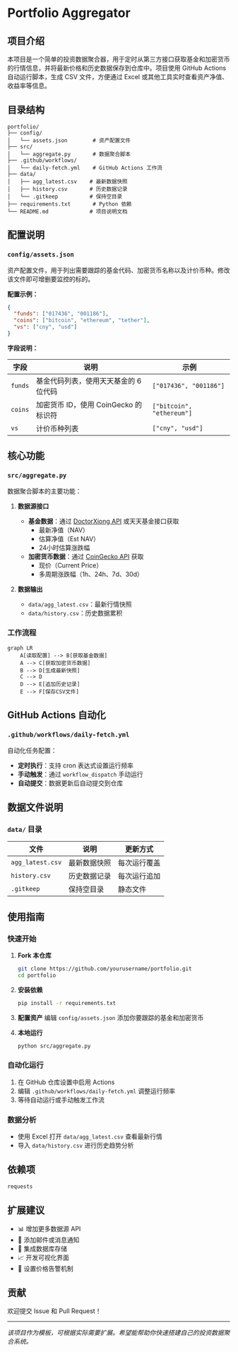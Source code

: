 # Portfolio Aggregator

## 项目介绍

本项目是一个简单的投资数据聚合器，用于定时从第三方接口获取基金和加密货币的行情信息，并将最新价格和历史数据保存到仓库中。项目使用 GitHub Actions 自动运行脚本，生成 CSV 文件，方便通过 Excel 或其他工具实时查看资产净值、收益率等信息。

## 目录结构

```
portfolio/
├── config/
│   └── assets.json        # 资产配置文件
├── src/
│   └── aggregate.py       # 数据聚合脚本
├── .github/workflows/
│   └── daily-fetch.yml    # GitHub Actions 工作流
├── data/
│   ├── agg_latest.csv    # 最新数据快照
│   ├── history.csv       # 历史数据记录
│   └── .gitkeep          # 保持空目录
├── requirements.txt       # Python 依赖
└── README.md             # 项目说明文档
```

## 配置说明

### `config/assets.json`

资产配置文件，用于列出需要跟踪的基金代码、加密货币名称以及计价币种。修改该文件即可增删要监控的标的。

**配置示例：**

```json
{
  "funds": ["017436", "001186"],
  "coins": ["bitcoin", "ethereum", "tether"],
  "vs": ["cny", "usd"]
}
```

**字段说明：**

| 字段 | 说明 | 示例 |
|------|------|------|
| `funds` | 基金代码列表，使用天天基金的 6 位代码 | `["017436", "001186"]` |
| `coins` | 加密货币 ID，使用 CoinGecko 的标识符 | `["bitcoin", "ethereum"]` |
| `vs` | 计价币种列表 | `["cny", "usd"]` |

## 核心功能

### `src/aggregate.py`

数据聚合脚本的主要功能：

1. **数据源接口**
   - **基金数据**：通过 [DoctorXiong API](https://www.doctorxiong.club/api/) 或天天基金接口获取
     - 最新净值（NAV）
     - 估算净值（Est NAV）
     - 24小时估算涨跌幅
   - **加密货币数据**：通过 [CoinGecko API](https://www.coingecko.com/api) 获取
     - 现价（Current Price）
     - 多周期涨跌幅（1h、24h、7d、30d）

2. **数据输出**
   - `data/agg_latest.csv`：最新行情快照
   - `data/history.csv`：历史数据累积

### 工作流程

```mermaid
graph LR
    A[读取配置] --> B[获取基金数据]
    A --> C[获取加密货币数据]
    B --> D[生成最新快照]
    C --> D
    D --> E[追加历史记录]
    E --> F[保存CSV文件]
```

## GitHub Actions 自动化

### `.github/workflows/daily-fetch.yml`

自动化任务配置：

- **定时执行**：支持 cron 表达式设置运行频率
- **手动触发**：通过 `workflow_dispatch` 手动运行
- **自动提交**：数据更新后自动提交到仓库

## 数据文件说明

### `data/` 目录

| 文件 | 说明 | 更新方式 |
|------|------|----------|
| `agg_latest.csv` | 最新数据快照 | 每次运行覆盖 |
| `history.csv` | 历史数据记录 | 每次运行追加 |
| `.gitkeep` | 保持空目录 | 静态文件 |

## 使用指南

### 快速开始

1. **Fork 本仓库**
   ```bash
   git clone https://github.com/yourusername/portfolio.git
   cd portfolio
   ```

2. **安装依赖**
   ```bash
   pip install -r requirements.txt
   ```

3. **配置资产**
   编辑 `config/assets.json` 添加你要跟踪的基金和加密货币

4. **本地运行**
   ```bash
   python src/aggregate.py
   ```

### 自动化运行

1. 在 GitHub 仓库设置中启用 Actions
2. 编辑 `.github/workflows/daily-fetch.yml` 调整运行频率
3. 等待自动运行或手动触发工作流

### 数据分析

- 使用 Excel 打开 `data/agg_latest.csv` 查看最新行情
- 导入 `data/history.csv` 进行历史趋势分析

## 依赖项

```txt
requests
```

## 扩展建议

- 📊 增加更多数据源 API
- 📧 添加邮件或消息通知
- 💾 集成数据库存储
- 📈 开发可视化界面
- 🔔 设置价格告警机制

## 贡献

欢迎提交 Issue 和 Pull Request！

---

*该项目作为模板，可根据实际需要扩展。希望能帮助你快速搭建自己的投资数据聚合系统。*
